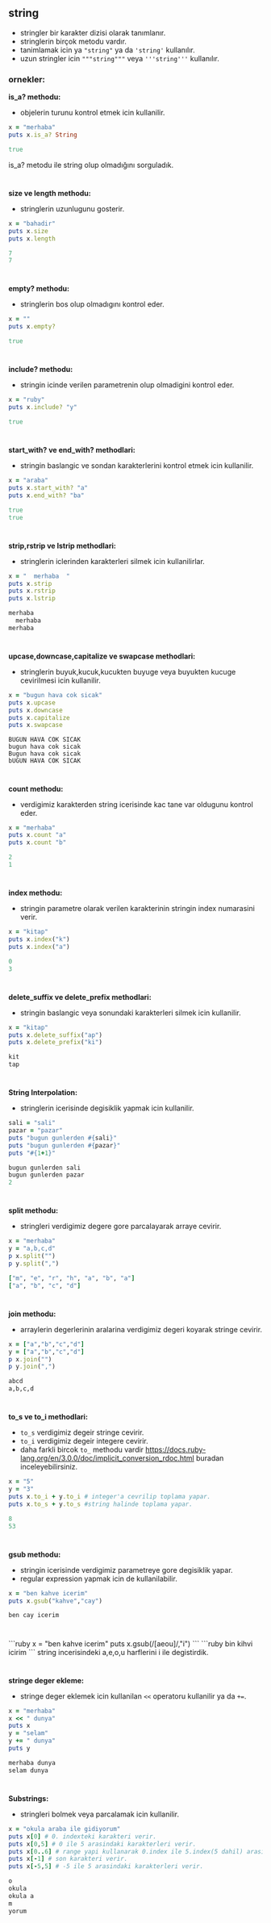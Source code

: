 ## string

* stringler bir karakter dizisi olarak tanımlanır.
* stringlerin birçok metodu vardır.
* tanimlamak icin ya `"string"` ya da `'string'` kullanılır.
* uzun stringler icin `"""string"""` veya `'''string'''` kullanılır.

<h3>ornekler:</h3>

**is_a? methodu:**
* objelerin turunu kontrol etmek icin kullanilir.
```ruby
x = "merhaba"
puts x.is_a? String
```
```ruby
true
```
is_a? metodu ile string olup olmadığını sorguladık.
<h1></h1>

**size ve length methodu:**
* stringlerin uzunlugunu gosterir.
```ruby
x = "bahadir"
puts x.size
puts x.length
```
```ruby
7
7
```
<h1></h1>

**empty? methodu:**
* stringlerin bos olup olmadıgını kontrol eder.
```ruby
x = ""
puts x.empty?
```
```ruby
true
```
<h1></h1>

**include? methodu:**
* stringin icinde verilen parametrenin olup olmadigini kontrol eder.
```ruby
x = "ruby"
puts x.include? "y"
```
```ruby
true
```
<h1></h1>

**start_with?  ve end_with? methodlari:**
* stringin baslangic ve sondan karakterlerini kontrol etmek icin kullanilir.
```ruby
x = "araba"
puts x.start_with? "a"
puts x.end_with? "ba"
```
```ruby
true
true
```
<h1></h1>

**strip,rstrip ve lstrip methodlari:**
* stringlerin iclerinden karakterleri silmek icin kullanilirlar.
```ruby
x = "  merhaba  "
puts x.strip
puts x.rstrip
puts x.lstrip
```
```ruby
merhaba
  merhaba
merhaba
```
<h1></h1>

**upcase,downcase,capitalize ve swapcase methodlari:**
* stringlerin buyuk,kucuk,kucukten buyuge veya buyukten kucuge cevirilmesi icin kullanilir.
```ruby
x = "bugun hava cok sicak"
puts x.upcase
puts x.downcase
puts x.capitalize
puts x.swapcase
```
```text
BUGUN HAVA COK SICAK
bugun hava cok sicak
Bugun hava cok sicak
bUGUN HAVA COK SICAK
```
<h1></h1>

**count methodu:**
* verdigimiz karakterden string icerisinde kac tane var oldugunu kontrol eder.
```ruby
x = "merhaba"
puts x.count "a"
puts x.count "b"
```
```ruby
2
1
```



<h1></h1>

**index methodu:**
* stringin parametre olarak verilen karakterinin stringin index numarasini verir.
```ruby
x = "kitap"
puts x.index("k")
puts x.index("a")
```
```ruby
0
3
```
<h1></h1>

**delete_suffix ve delete_prefix methodlari:**
* stringin baslangic veya sonundaki karakterleri silmek icin kullanilir.
```ruby
x = "kitap"
puts x.delete_suffix("ap")
puts x.delete_prefix("ki")
```
```ruby
kit
tap
```
<h1></h1>


**String Interpolation:**
* stringlerin icerisinde degisiklik yapmak icin kullanilir.
```ruby
sali = "sali"
pazar = "pazar"
puts "bugun gunlerden #{sali}"
puts "bugun gunlerden #{pazar}"
puts "#{1+1}"
```
```ruby
bugun gunlerden sali
bugun gunlerden pazar
2
```
<h1></h1>

**split methodu:**
* stringleri verdigimiz degere gore parcalayarak arraye cevirir.
```ruby
x = "merhaba"
y = "a,b,c,d"
p x.split("")
p y.split(",")
```
```ruby
["m", "e", "r", "h", "a", "b", "a"]
["a", "b", "c", "d"]
```
<h1></h1>

**join methodu:**

* arraylerin degerlerinin aralarina verdigimiz degeri koyarak stringe cevirir.
```ruby
x = ["a","b","c","d"]
y = ["a","b","c","d"]
p x.join("")
p y.join(",")
```
```ruby
abcd
a,b,c,d
```

<h1></h1>

**to_s ve to_i methodlari:**
* `to_s` verdigimiz degeir stringe cevirir.
* `to_i` verdigimiz degeir integere cevirir.
* daha farkli bircok `to_` methodu vardir https://docs.ruby-lang.org/en/3.0.0/doc/implicit_conversion_rdoc.html buradan inceleyebilirsiniz.
```ruby
x = "5"
y = "3"
puts x.to_i + y.to_i # integer'a cevrilip toplama yapar.
puts x.to_s + y.to_s #string halinde toplama yapar.
```
```ruby
8
53
```

<h1></h1>

**gsub methodu:**
* stringin icerisinde verdigimiz parametreye gore degisiklik yapar.
* regular expression yapmak icin de kullanilabilir.
```ruby
x = "ben kahve icerim"
puts x.gsub("kahve","cay")
```
```ruby
ben cay icerim
```
<h1></h1>
```ruby
x = "ben kahve icerim"
puts x.gsub(/[aeou]/,"i")
```
```ruby
bin kihvi icirim
```
string incerisindeki a,e,o,u harflerini i ile degistirdik.


<h1></h1>

**stringe deger ekleme:**
* stringe deger eklemek icin kullanilan `<<` operatoru kullanilir ya da `+=`.
```ruby
x = "merhaba"
x << " dunya"
puts x
y = "selam"
y += " dunya"
puts y
```
```ruby
merhaba dunya
selam dunya
```
<h1></h1>


**Substrings:**
* stringleri bolmek veya parcalamak icin kullanilir.
```ruby
x = "okula araba ile gidiyorum"
puts x[0] # 0. indexteki karakteri verir.
puts x[0,5] # 0 ile 5 arasindaki karakterleri verir.
puts x[0..6] # range yapi kullanarak 0.index ile 5.index(5 dahil) arasindaki karakterleri verir.
puts x[-1] # son karakteri verir.
puts x[-5,5] # -5 ile 5 arasindaki karakterleri verir.
```
```ruby
o
okula
okula a
m
yorum
```

<h1></h1>

